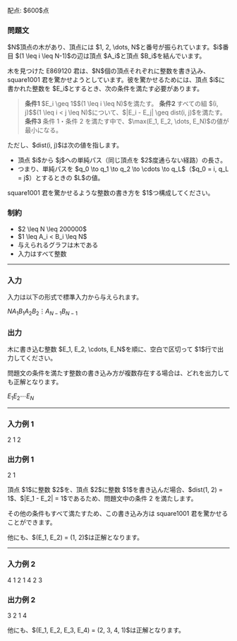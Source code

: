 
<div>

<span>

<span>

<p>
配点: $600$点
</p>

<div>

<section>

### **問題文**

<p>
$N$頂点の木があり、頂点には $1, 2, \dots, N$と番号が振られています。$i$番目 $(1 \leq i \leq N-1)$の辺は頂点 $A_i$と頂点 $B_i$を結んでいます。
</p>

<p>
木を見つけた E869120 君は、$N$個の頂点それぞれに整数を書き込み、square1001 君を驚かせようとしています。彼を驚かせるためには、頂点 $i$に書かれた整数を $E_i$とするとき、次の条件を満たす必要があります。
</p>

<blockquote>

<p>

<strong>
条件1
</strong>
$E_i \geq 1$$(1 \leq i \leq N)$を満たす。


<strong>
条件2
</strong>
すべての組 $(i, j)$$(1 \leq i < j \leq N)$について、$|E_i - E_j| \geq dist(i, j)$を満たす。


<strong>
条件3
</strong>
条件 1・条件 2 を満たす中で、$\max(E_1, E_2, \dots, E_N)$の値が最小になる。  
</p>

</blockquote>

<p>
ただし、$dist(i, j)$は次の値を指します。
</p>

<ul>

<li>
頂点 $i$から $j$への単純パス（同じ頂点を $2$度通らない経路）の長さ。
</li>

<li>
つまり、単純パスを $q_0 \to q_1 \to q_2 \to \cdots \to q_L$（$q_0 = i, q_L = j$）とするときの $L$の値。
</li>

</ul>

<p>
square1001 君を驚かせるような整数の書き方を $1$つ構成してください。
</p>

</section>

</div>

<div>

<section>

### **制約**

<ul>

<li>
$2 \leq N \leq 200000$
</li>

<li>
$1 \leq A_i < B_i \leq N$
</li>

<li>
与えられるグラフは木である
</li>

<li>
入力はすべて整数
</li>

</ul>

</section>

</div>

---

<div>

<div>

<section>

### **入力**

<p>
入力は以下の形式で標準入力から与えられます。  
</p>

<div>

$N$$A_1$$B_1$$A_2$$B_2$$\vdots$$A_{N-1}$$B_{N-1}$
</div>

</section>

</div>

<div>

<section>

### **出力**

<p>
木に書き込む整数 $E_1, E_2, \cdots, E_N$を順に、空白で区切って $1$行で出力してください。
</p>

<p>
問題文の条件を満たす整数の書き込み方が複数存在する場合は、どれを出力しても正解となります。
</p>

<div>

$E_1$$E_2$$\cdots$$E_{N}$
</div>

</section>

</div>

</div>

---

<div>

<section>

### **入力例 1**

<div>

2
1 2

</div>

</section>

</div>

<div>

<section>

### **出力例 1**

<div>

2 1

</div>

<p>
頂点 $1$に整数 $2$を、頂点 $2$に整数 $1$を書き込んだ場合、$dist(1, 2) = 1$、$|E_1 - E_2| = 1$であるため、問題文中の条件 2 を満たします。
</p>

<p>
その他の条件もすべて満たすため、この書き込み方は square1001 君を驚かせることができます。
</p>

<p>
他にも、$(E_1, E_2) = (1, 2)$は正解となります。
</p>

</section>

</div>

---

<div>

<section>

### **入力例 2**

<div>

4
1 2
1 4
2 3

</div>

</section>

</div>

<div>

<section>

### **出力例 2**

<div>

3 2 1 4

</div>

<p>
他にも、$(E_1, E_2, E_3, E_4) = (2, 3, 4, 1)$は正解となります。
</p>

</section>

</div>

</span>

</span>

</div>

